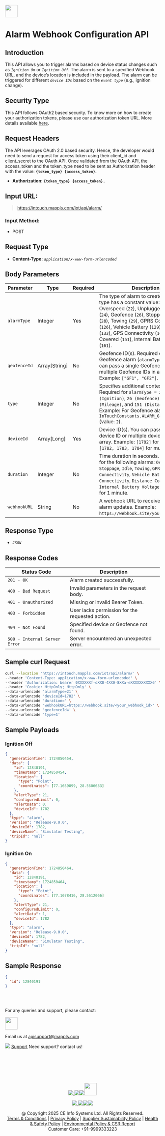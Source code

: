 
[<img src="https://about.mappls.com/about/images/MAPPLS-MapmyIndia-logo.png" height="40"/> </p>](https://about.mappls.com/api/)

# Alarm Webhook Configuration API

## **Introduction**

This API allows you to trigger alarms based on device status changes such as *`Ignition On`* or *`Ignition Off`*. The alarm is sent to a specified Webhook URL, and the device’s location is included in the payload. The alarm can be triggered for different *`device IDs`* based on the *`event type`* (e.g., ignition change).

## **Security Type**
This API follows OAuth2 based security. To know more on how to create your authorization tokens, please use our authorization token URL. More details available [here](https://github.com/mappls-api/mappls-rest-apis/tree/main/mappls-token-generation-api).

## **Request Headers**

The API leverages OAuth 2.0 based security. Hence, the developer would need to send a request for access token using their client_id and client_secret to the OAuth API. Once validated from the OAuth API, the access_token and the token_type need to be sent as Authorization header with the value: **`{token_type} {access_token}`.**

- **Authorization: `{token_type} {access_token}.`**

## **Input URL:**

 > https://intouch.mappls.com/iot/api/alarm/

### **Input Method:** 
- POST

## **Request Type** 
- **Content-Type:** *`application/x-www-form-urlencoded`*

## **Body Parameters**


| **Parameter**  | **Type**          | **Required** | **Description** |
| -------------- | ----------------- | ------------ | --------------- |
| `alarmType`    | Integer           | Yes          | The type of alarm to create. Each alarm type has a constant value: Ignition (`21`), Overspeed (`22`), Unplugged (`23`), Panic (`24`), Geofence (`26`), Stoppage (`27`), Idle (`28`), Towing (`29`), GPRS Connectivity (`126`), Vehicle Battery (`129`), Mileage (`133`), GPS Connectivity (`146`), Distance Covered (`151`), Internal Battery Voltage (`161`). |
| `geofenceId`   | Array\[String\]   | No           | Geofence ID(s). Required only for the Geofence alarm (`alarmType = 26`). You can pass a single Geofence ID or multiple Geofence IDs in an array. Example: `["GF1", "GF2"]`. |
| `type`         | Integer           | No           | Specifies additional context for alarms. Required for `alarmType = 21 (Ignition)`, `26 (Geofence)`, `133 (Mileage)`, and `151 (Distance Covered)`. Example: For Geofence alarms, use `InTouchConstants.ALARM_GEOFENCE_ENTRY` (value: `2`). |
| `deviceId`     | Array\[Long\]     | Yes          | Device ID(s). You can pass a single device ID or multiple device IDs in an array. Example: `[1782]` for a single ID or `[1782, 1783, 1784]` for multiple IDs. |
| `duration`     | Integer           | No           | Time duration in seconds. Required only for the following alarms: `Overspeed`, `Stoppage`, `Idle`, `Towing`, `GPRS Connectivity`, `Vehicle Battery`, `GPS Connectivity`, `Distance Covered`, and `Internal Battery Voltage`. Example: `60` for 1 minute. |
| `webhookURL`   | String            | No           | A webhook URL to receive real-time alarm updates. Example: `https://webhook.site/your-custom-url`. |

## **Response Type** 
- *`JSON`*

## **Response Codes**

| **Status Code** | **Description** |
| ---------------- | --------------- |
| `201 - OK`         | Alarm created successfully. |
| `400 - Bad Request` | Invalid parameters in the request body. |
| `401 - Unauthorized` | Missing or invalid Bearer Token. |
| `403 - Forbidden`   | User lacks permission for the requested action. |
| `404 - Not Found`   | Specified device or Geofence not found. |
| `500 - Internal Server Error` | Server encountered an unexpected error. |


## **Sample curl Request**

```bash
curl --location 'https://intouch.mappls.com/iot/api/alarm/' \
--header 'Content-Type: application/x-www-form-urlencoded' \
--header 'Authorization: bearer 0XXXXXXf-dXX0-4XX0-8XXa-eXXXXXXXXXX6' \
--header 'Cookie: HttpOnly; HttpOnly' \
--data-urlencode 'alarmType=21' \
--data-urlencode 'deviceId=1782' \
--data-urlencode 'duration=' \
--data-urlencode 'webhookURL=https://webhook.site/<your_webhook_id>' \
--data-urlencode 'geofenceId=' \
--data-urlencode 'type=1'

```
## **Sample Payloads**
### **Ignition Off**

```json
{
  "generationTime": 1724850454,
  "data": {
    "id": 12840191,
    "timestamp": 1724850454,
    "location": {
      "type": "Point",
      "coordinates": [77.1659899, 28.5606633]
    },
    "alertType": 21,
    "configuredLimit": 0,
    "alertData": 0,
    "deviceId": 1782
  },
  "type": "alarm",
  "version": "Release-9.0.0",
  "deviceId": 1782,
  "deviceName": "Simulator Testing",
  "tripId": "null"
}

```
### **Ignition On**

```json
{
  "generationTime": 1724850464,
  "data": {
    "id": 12840191,
    "timestamp": 1724850464,
    "location": {
      "type": "Point",
      "coordinates": [77.1678416, 28.5612066]
    },
    "alertType": 21,
    "configuredLimit": 0,
    "alertData": 1,
    "deviceId": 1782
  },
  "type": "alarm",
  "version": "Release-9.0.0",
  "deviceId": 1782,
  "deviceName": "Simulator Testing",
  "tripId": "null"
}
```
## **Sample Response**

```json
{  
  "id": 12840191
}
```

<br></br>

For any queries and support, please contact: 

[<img src="https://about.mappls.com/images/mappls-logo.svg" height="40"/> </p>](https://about.mappls.com/api/)
Email us at [apisupport@mappls.com](mailto:apisupport@mappls.com)


![](https://www.mapmyindia.com/api/img/icons/support.png)
[Support](https://about.mappls.com/contact/)
Need support? contact us!

<br></br>


<br></br>

[<p align="center"> <img src="https://www.mapmyindia.com/api/img/icons/stack-overflow.png"/> ](https://stackoverflow.com/questions/tagged/mappls-api)[![](https://www.mapmyindia.com/api/img/icons/blog.png)](https://about.mappls.com/blog/)[![](https://www.mapmyindia.com/api/img/icons/gethub.png)](https://github.com/Mappls-api)[<img src="https://mmi-api-team.s3.ap-south-1.amazonaws.com/API-Team/npm-logo.one-third%5B1%5D.png" height="40"/> </p>](https://www.npmjs.com/org/mapmyindia) 



[<p align="center"> <img src="https://www.mapmyindia.com/june-newsletter/icon4.png"/> ](https://www.facebook.com/Mapplsofficial)[![](https://www.mapmyindia.com/june-newsletter/icon2.png)](https://twitter.com/mappls)[![](https://www.mapmyindia.com/newsletter/2017/aug/llinkedin.png)](https://www.linkedin.com/company/mappls/)[![](https://www.mapmyindia.com/june-newsletter/icon3.png)](https://www.youtube.com/channel/UCAWvWsh-dZLLeUU7_J9HiOA)




<div align="center">@ Copyright 2025 CE Info Systems Ltd. All Rights Reserved.</div>

<div align="center"> <a href="https://about.mappls.com/api/terms-&-conditions">Terms & Conditions</a> | <a href="https://about.mappls.com/about/privacy-policy">Privacy Policy</a> | <a href="https://about.mappls.com/pdf/mapmyIndia-sustainability-policy-healt-labour-rules-supplir-sustainability.pdf">Supplier Sustainability Policy</a> | <a href="https://about.mappls.com/pdf/Health-Safety-Management.pdf">Health & Safety Policy</a> | <a href="https://about.mappls.com/pdf/Environment-Sustainability-Policy-CSR-Report.pdf">Environmental Policy & CSR Report</a>

<div align="center">Customer Care: +91-9999333223</div>

